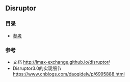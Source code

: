 ## Disruptor

### 目录
* [参考](#参考)

### 参考
* 文档 http://lmax-exchange.github.io/disruptor/
* Disruptor3.0的实现细节 https://www.cnblogs.com/daoqidelv/p/6995888.html

